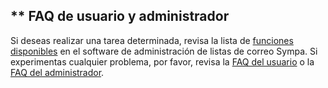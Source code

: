** FAQ de usuario y administrador
---------------------------------

Si deseas realizar una tarea determinada, revisa la lista de [funciones disponibles](introduction#features.md) en el software de administración de listas de correo Sympa.
Si experimentas cualquier problema, por favor, revisa la [FAQ del usuario](faquser.md) o la [FAQ del administrador](faqadmin.md).
